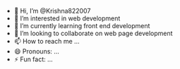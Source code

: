 - 👋 Hi, I’m @Krishna822007
- 👀 I’m interested in web development
- 🌱 I’m currently learning front end development
- 💞️ I’m looking to collaborate on web page development
- 📫 How to reach me ...
- 😄 Pronouns: ...
- ⚡ Fun fact: ...

<!---
Krishna822007/Krishna822007 is a ✨ special ✨ repository because its `README.md` (this file) appears on your GitHub profile.
You can click the Preview link to take a look at your changes.
--->
